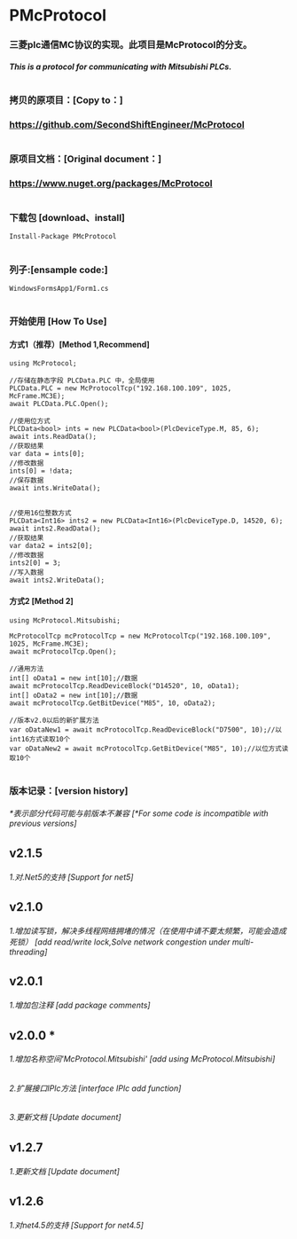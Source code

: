 # PMcProtocol

### 三菱plc通信MC协议的实现。此项目是McProtocol的分支。
##### This is a protocol for communicating with Mitsubishi PLCs. 
#

### 拷贝的原项目：[Copy to：]
### https://github.com/SecondShiftEngineer/McProtocol
#

### 原项目文档：[Original document：]
### https://www.nuget.org/packages/McProtocol
#

### 下载包 [download、install]
```CSharp
Install-Package PMcProtocol
```
#

### 列子:[ensample code:]
```CSharp
WindowsFormsApp1/Form1.cs
```
#

### 开始使用 [How To Use]
#### 方式1（推荐）[Method 1,Recommend]
```CSharp
using McProtocol;

//存储在静态字段 PLCData.PLC 中，全局使用
PLCData.PLC = new McProtocolTcp("192.168.100.109", 1025, McFrame.MC3E);
await PLCData.PLC.Open();

//使用位方式
PLCData<bool> ints = new PLCData<bool>(PlcDeviceType.M, 85, 6);
await ints.ReadData();
//获取结果
var data = ints[0];
//修改数据
ints[0] = !data;
//保存数据
await ints.WriteData();


//使用16位整数方式
PLCData<Int16> ints2 = new PLCData<Int16>(PlcDeviceType.D, 14520, 6);
await ints2.ReadData();
//获取结果
var data2 = ints2[0];
//修改数据
ints2[0] = 3;
//写入数据
await ints2.WriteData();
```

#### 方式2 [Method 2]
```CSharp
using McProtocol.Mitsubishi;

McProtocolTcp mcProtocolTcp = new McProtocolTcp("192.168.100.109", 1025, McFrame.MC3E);
await mcProtocolTcp.Open();

//通用方法
int[] oData1 = new int[10];//数据
await mcProtocolTcp.ReadDeviceBlock("D14520", 10, oData1);
int[] oData2 = new int[10];//数据
await mcProtocolTcp.GetBitDevice("M85", 10, oData2);

//版本v2.0以后的新扩展方法
var oDataNew1 = await mcProtocolTcp.ReadDeviceBlock("D7500", 10);//以int16方式读取10个
var oDataNew2 = await mcProtocolTcp.GetBitDevice("M85", 10);//以位方式读取10个
```
#
### 版本记录：[version history]
###### *表示部分代码可能与前版本不兼容 [*For some code is incompatible with previous versions]
## v2.1.5
###### 1.对.Net5的支持 [Support for net5]
## v2.1.0
###### 1.增加读写锁，解决多线程网络拥堵的情况（在使用中请不要太频繁，可能会造成死锁） [add read/write lock,Solve network congestion under multi-threading]
## v2.0.1
###### 1.增加包注释 [add package comments]
## v2.0.0 *
###### 1.增加名称空间'McProtocol.Mitsubishi' [add using McProtocol.Mitsubishi]
###### 2.扩展接口IPlc方法 [interface IPlc add function]
###### 3.更新文档 [Update document]
## v1.2.7
###### 1.更新文档 [Update document]
## v1.2.6
###### 1.对net4.5的支持 [Support for net4.5]

